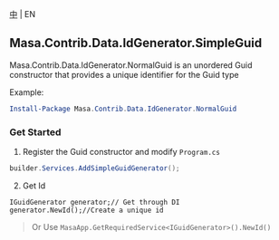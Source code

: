 ﻿[中](README.zh-CN.md) | EN

## Masa.Contrib.Data.IdGenerator.SimpleGuid

Masa.Contrib.Data.IdGenerator.NormalGuid is an unordered Guid constructor that provides a unique identifier for the Guid type

Example:

``` powershell
Install-Package Masa.Contrib.Data.IdGenerator.NormalGuid
```

### Get Started

1. Register the Guid constructor and modify `Program.cs`

``` C#
builder.Services.AddSimpleGuidGenerator();
```

2. Get Id

```
IGuidGenerator generator;// Get through DI
generator.NewId();//Create a unique id
```

> Or Use `MasaApp.GetRequiredService<IGuidGenerator>().NewId()`